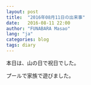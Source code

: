 ```yaml
---
layout: post
title:  "2016年08月11日の出来事"
date:   2016-08-11 22:00
author: "FUNABARA Masao"
lang: "ja"
categories: blog
tags: diary
---
```


本日は、山の日で祝日でした。

プールで家族で遊びました。
